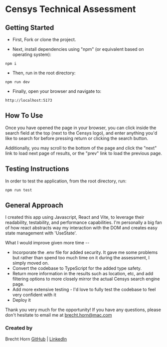 
# Censys Technical Assessment

## Getting Started

- First, Fork or clone the project.

- Next, install dependencies using "npm" (or equivalent based on operating system):

```shell
npm i
```

- Then, run in the root directory:

```shell
npm run dev
```

- Finally, open your browser and navigate to:

```shell
http://localhost:5173
```

## How To Use

Once you have opened the page in your browser, you can click inside the search field at the top (next to the Censys logo), and enter anything you'd like to search for before pressing return or clicking the search button.

Additionally, you may scroll to the bottom of the page and click the "next" link to load next page of results, or the "prev" link to load the previous page.




## Testing Instructions

In order to test the application, from the root directory, run:

```shell
npm run test
```

## General Approach
I created this app using Javascript, React and Vite, to leverage their readability, testability, and performance capabilities. I'm personally a big fan of how react abstracts way my interaction with the DOM and creates easy state management with 'UseState'.

What I would improve given more time --
- Incorporate the .env file for added security. It gave me some problems but rather than spend too much time on it during the assessment, I simply moved on.
- Convert the codebase to TypeScript for the added type safety.
- Return more information in the results such as location, etc, and add filtering options to more closely mirror the actual Censys search engine page.
- Add more extensive testing - I'd love to fully test the codebase to feel very confident with it
- Deploy it

Thank you very much for the opportunity! If you have any questions, please don't hesitate to email me at <brecht.horn@mac.com>

### Created by

Brecht Horn 
[GitHub](https://github.com/brecht-horn) | [LinkedIn](https://www.linkedin.com/in/brecht-horn-a9b839213/)

